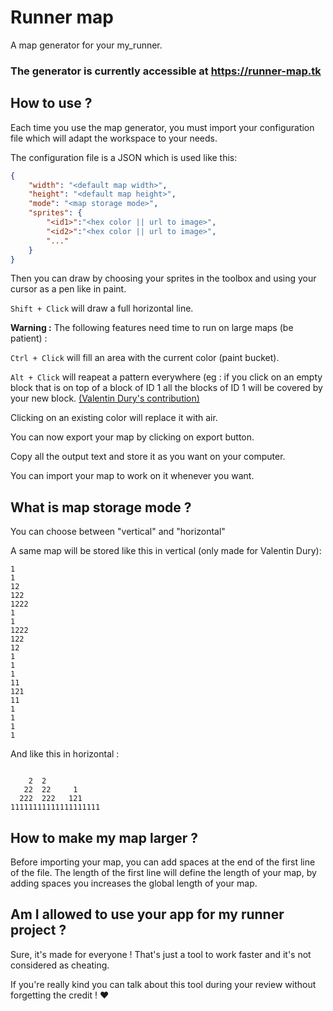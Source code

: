 # Runner map
A map generator for your my_runner.

### The generator is currently accessible at https://runner-map.tk

## How to use ?

Each time you use the map generator, you must import your configuration file which will adapt the workspace to your needs.

The configuration file is a JSON which is used like this:

```json
{
    "width": "<default map width>",
    "height": "<default map height>",
    "mode": "<map storage mode>",
    "sprites": {
        "<id1>":"<hex color || url to image>",
        "<id2>":"<hex color || url to image>",
        "..."
    }
}
```

Then you can draw by choosing your sprites in the toolbox and using your cursor as a pen like in paint.

`Shift + Click` will draw a full horizontal line.


**Warning :** The following features need time to run on large maps (be patient) :

`Ctrl + Click` will fill an area with the current color (paint bucket).

`Alt + Click` will reapeat a pattern everywhere (eg : if you click on an empty block that is on top of a block of ID 1 all the blocks of ID 1 will be covered by your new block. [(Valentin Dury's contribution)](https://github.com/Ardorax)


Clicking on an existing color will replace it with air.

You can now export your map by clicking on export button.

Copy all the output text and store it as you want on your computer.

You can import your map to work on it whenever you want.

## What is map storage mode ?
You can choose between "vertical" and "horizontal"

A same map will be stored like this in vertical (only made for Valentin Dury):
```
1    
1    
12   
122  
1222 
1    
1    
1222 
122  
12   
1    
1    
1    
11   
121  
11   
1    
1    
1    
1    
```
And like this in horizontal :
```
                    
    2  2            
   22  22     1     
  222  222   121    
11111111111111111111
```

## How to make my map larger ?
Before importing your map, you can add spaces at the end of the first line of the file. The length of the first line will define the length of your map, by adding spaces you increases the global length of your map.

## Am I allowed to use your app for my runner project ?
Sure, it's made for everyone ! That's just a tool to work faster and it's not considered as cheating.

If you're really kind you can talk about this tool during your review without forgetting the credit ! ❤️
